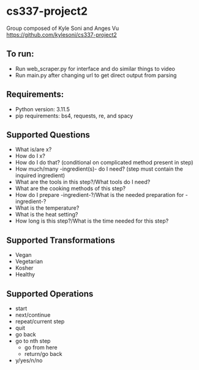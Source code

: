 # cs337-project2

Group composed of Kyle Soni and Anges Vu
https://github.com/kylesoni/cs337-project2

## To run:
- Run web_scraper.py for interface and do similar things to video
- Run main.py after changing url to get direct output from parsing

## Requirements:
- Python version: 3.11.5
- pip requirements: bs4, requests, re, and spacy

## Supported Questions
- What is/are x?
- How do I x?
- How do I do that? (conditional on complicated method present in step)
- How much/many -ingredient(s)- do I need? (step must contain the inquired ingredient)
- What are the tools in this step?/What tools do I need?
- What are the cooking methods of this step?
- How do I prepare -ingredient-?/What is the needed preparation for -ingredient-?
- What is the temperature?
- What is the heat setting?
- How long is this step?/What is the time needed for this step?

## Supported Transformations
- Vegan
- Vegetarian
- Kosher
- Healthy

## Supported Operations
- start
- next/continue
- repeat/current step
- quit
- go back
- go to nth step
    - go from here
    - return/go back
- y/yes/n/no